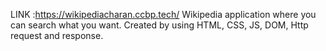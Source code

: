 LINK :https://wikipediacharan.ccbp.tech/
Wikipedia application where you can search what you want.
Created by using HTML, CSS, JS, DOM, Http request and response.
